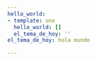 ```yaml
---
hello_world:
- template: uno
  hello_world: []
  el_tema_de_hoy: ''
el_tema_de_hoy: hola mundo

---
```

